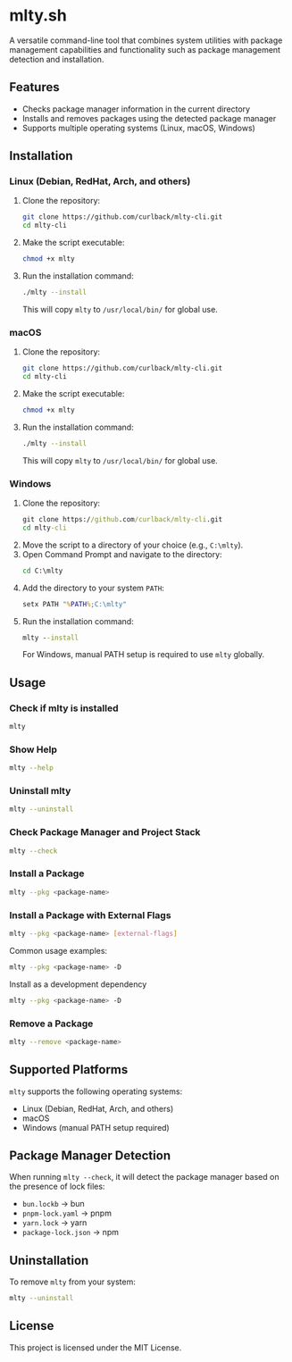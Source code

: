 # mlty.sh

A versatile command-line tool that combines system utilities with package management capabilities and functionality such as package management detection and installation.

## Features

- Checks package manager information in the current directory
- Installs and removes packages using the detected package manager
- Supports multiple operating systems (Linux, macOS, Windows)

## Installation

### Linux (Debian, RedHat, Arch, and others)

1. Clone the repository:
   ```bash
   git clone https://github.com/curlback/mlty-cli.git
   cd mlty-cli
   ```
2. Make the script executable:
   ```bash
   chmod +x mlty
   ```
3. Run the installation command:
   ```bash
   ./mlty --install
   ```
   This will copy `mlty` to `/usr/local/bin/` for global use.

### macOS

1. Clone the repository:
   ```bash
   git clone https://github.com/curlback/mlty-cli.git
   cd mlty-cli
   ```
2. Make the script executable:
   ```bash
   chmod +x mlty
   ```
3. Run the installation command:
   ```bash
   ./mlty --install
   ```
   This will copy `mlty` to `/usr/local/bin/` for global use.

### Windows

1. Clone the repository:
   ```cmd
   git clone https://github.com/curlback/mlty-cli.git
   cd mlty-cli
   ```
2. Move the script to a directory of your choice (e.g., `C:\mlty`).
3. Open Command Prompt and navigate to the directory:
   ```cmd
   cd C:\mlty
   ```
4. Add the directory to your system `PATH`:
   ```cmd
   setx PATH "%PATH%;C:\mlty"
   ```
5. Run the installation command:
   ```cmd
   mlty --install
   ```
   For Windows, manual PATH setup is required to use `mlty` globally.

## Usage

### Check if mlty is installed

```bash
mlty
```

### Show Help

```bash
mlty --help
```

### Uninstall mlty

```bash
mlty --uninstall
```

### Check Package Manager and Project Stack

```bash
mlty --check
```

### Install a Package

```bash
mlty --pkg <package-name>
```

### Install a Package with External Flags

```bash
mlty --pkg <package-name> [external-flags]
```

Common usage examples:

```bash
mlty --pkg <package-name> -D
```

Install as a development dependency

```bash
mlty --pkg <package-name> -D
```

### Remove a Package

```bash
mlty --remove <package-name>
```

## Supported Platforms

`mlty` supports the following operating systems:

- Linux (Debian, RedHat, Arch, and others)
- macOS
- Windows (manual PATH setup required)

## Package Manager Detection

When running `mlty --check`, it will detect the package manager based on the presence of lock files:

- `bun.lockb` → bun
- `pnpm-lock.yaml` → pnpm
- `yarn.lock` → yarn
- `package-lock.json` → npm

## Uninstallation

To remove `mlty` from your system:

```bash
mlty --uninstall
```

## License

This project is licensed under the MIT License.
